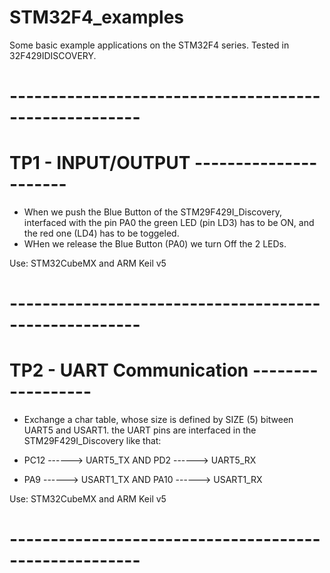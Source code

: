 # STM32F4_examples
Some basic example applications on the STM32F4 series. Tested in 32F429IDISCOVERY.
# ------------------------------------------------------
# TP1 - INPUT/OUTPUT      ----------------------
  -  When we push the Blue Button of the STM29F429I_Discovery, interfaced with the pin PA0 the green LED (pin LD3) has to be ON, and the red one (LD4) has to be toggeled.
  -  WHen we release the Blue Button (PA0) we turn Off the 2 LEDs.

Use: STM32CubeMX and ARM Keil v5
# ------------------------------------------------------
# TP2 - UART Communication    ------------------
  - Exchange a char table, whose size is defined by SIZE (5) bitween UART5 and USART1.
  the UART pins are interfaced in the STM29F429I_Discovery like that:
  
  - PC12 ------> UART5_TX    AND    PD2 ------> UART5_RX
  - PA9 ------> USART1_TX    AND    PA10 ------> USART1_RX

Use: STM32CubeMX and ARM Keil v5
# ------------------------------------------------------
